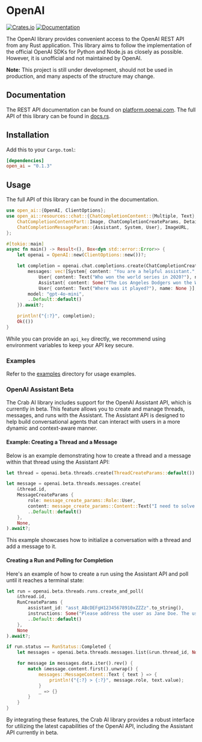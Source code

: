 # OpenAI

[![Crates.io](https://img.shields.io/crates/v/open_ai.svg)](https://crates.io/crates/open_ai)
[![Documentation](https://docs.rs/open_ai/badge.svg)](https://docs.rs/open_ai)

The OpenAI library provides convenient access to the OpenAI REST API from any Rust application. This library aims to follow the implementation of the official OpenAI SDKs for Python and Node.js as closely as possible. However, it is unofficial and not maintained by OpenAI.

**Note:** This project is still under development, should not be used in production, and many aspects of the structure may change.

## Documentation

The REST API documentation can be found on [platform.openai.com](https://platform.openai.com/docs). The full API of this library can be found in [docs.rs](https://docs.rs/open_ai).

## Installation

Add this to your `Cargo.toml`:

```toml
[dependencies]
open_ai = "0.1.3"
```

## Usage

The full API of this library can be found in the documentation.

```rust
use open_ai::{OpenAI, ClientOptions};
use open_ai::resources::chat::{ChatCompletionContent::{Multiple, Text},
    ChatCompletionContentPart::Image, ChatCompletionCreateParams, Detail,
    ChatCompletionMessageParam::{Assistant, System, User}, ImageURL,
};

#[tokio::main]
async fn main() -> Result<(), Box<dyn std::error::Error>> {
    let openai = OpenAI::new(ClientOptions::new())?;

    let completion = openai.chat.completions.create(ChatCompletionCreateParams {
        messages: vec![System{ content: "You are a helpful assistant.", name: None },
            User{ content: Text("Who won the world series in 2020?"), name: None },
            Assistant{ content: Some("The Los Angeles Dodgers won the World Series in 2020."), name: None, tool_calls: None },
            User{ content: Text("Where was it played?"), name: None }],
        model: "gpt-4o-mini",
        ..Default::default()
    }).await?;

    println!("{:?}", completion);
    Ok(())
}
```

While you can provide an `api_key` directly, we recommend using environment variables to keep your API key secure.

### Examples

Refer to the [examples](https://github.com/decomoraes/open_ai/tree/main/examples) directory for usage examples.

### OpenAI Assistant Beta

The Crab AI library includes support for the OpenAI Assistant API, which is currently in beta. This feature allows you to create and manage threads, messages, and runs with the Assistant. The Assistant API is designed to help build conversational agents that can interact with users in a more dynamic and context-aware manner.

#### Example: Creating a Thread and a Message

Below is an example demonstrating how to create a thread and a message within that thread using the Assistant API:

```rust
let thread = openai.beta.threads.create(ThreadCreateParams::default()).await?;

let message = openai.beta.threads.messages.create(
    &thread.id,
    MessageCreateParams {
        role: message_create_params::Role::User,
        content: message_create_params::Content::Text("I need to solve the equation `3x + 11 = 14`. Can you help me?".to_string()),
        ..Default::default()
    },
    None,
).await?;
```

This example showcases how to initialize a conversation with a thread and add a message to it.

#### Creating a Run and Polling for Completion

Here's an example of how to create a run using the Assistant API and poll until it reaches a terminal state:

```rust
let run = openai.beta.threads.runs.create_and_poll(
    &thread.id,
    RunCreateParams {
        assistant_id: "asst_ABcDEFgH12345678910xZZZz".to_string(),
        instructions: Some("Please address the user as Jane Doe. The user has a premium account.".to_string()),
        ..Default::default()
    },
    None
).await?;

if run.status == RunStatus::Completed {
    let messages = openai.beta.threads.messages.list(&run.thread_id, None, None).await?;

    for message in messages.data.iter().rev() {
        match &message.content.first().unwrap() {
            messages::MessageContent::Text { text } => {
                println!("{:?} > {:?}", message.role, text.value);
            }
            _ => {}
        }
    }
}
```

By integrating these features, the Crab AI library provides a robust interface for utilizing the latest capabilities of the OpenAI API, including the Assistant API currently in beta.